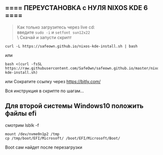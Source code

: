 ## ==== ПЕРЕУСТАНОВКА с НУЛЯ NIXOS KDE 6 ====    


>Как только загрузитесь через live cd:<br/>
  введите `sudo -i` и `setfont sun12x22`<br/>\ 
Скачай и запусти скрипт
```
curl -L https://safeown.github.io/nixos-kde-install.sh | bash
```
  или
```
bash <(curl -fsSL https://raw.githubusercontent.com/SafeOwn/safeown.github.io/master/nixos-kde-install.sh)
```
  или 
Сократите ссылку через https://bitly.com/

Вся инструкция в скрипте по шагам...



## Для второй системы Windows10 положить файлы efi
смотрим lsblk -f

```
mount /dev/nvme0n1p2 /tmp
cp /tmp/boot/EFI/Microsoft/ /boot/EFI/Microsoft/Boot/
```

Boot сам найдет после перезагрузки
